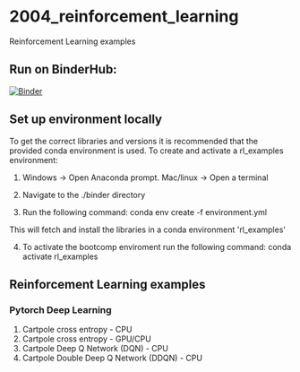 # 2004_reinforcement_learning
Reinforcement Learning examples

## Run on BinderHub:

[![Binder](https://mybinder.org/badge_logo.svg)](https://mybinder.org/v2/gh/MichaelAllen1966/2004_reinforcement_learning/master)


## Set up environment locally

To get the correct libraries and versions it is recommended that the provided conda environment is used. To create and activate a rl_examples environment:

1. Windows -> Open Anaconda prompt. Mac/linux -> Open a terminal

2. Navigate to the ./binder directory

3. Run the following command: conda env create -f environment.yml

This will fetch and install the libraries in a conda environment 'rl_examples'

4. To activate the bootcomp enviroment run the following command:
    conda activate rl_examples
    
    
## Reinforcement Learning examples

### Pytorch Deep Learning

1. Cartpole cross entropy - CPU
2. Cartpole cross entropy - GPU/CPU
3. Cartpole Deep Q Network (DQN) - CPU
4. Cartpole Double Deep Q Network (DDQN) - CPU
    
